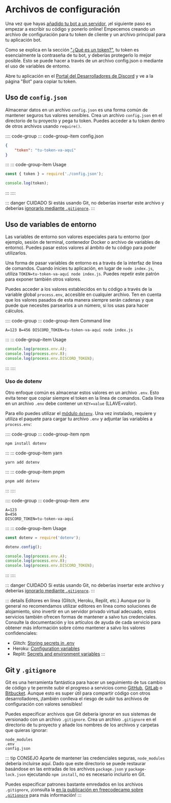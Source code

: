 # Archivos de configuración

Una vez que hayas [añadido tu bot a un servidor](/preparations/adding-your-bot-to-servers.html#agregando-tu-bot-a-servidores), ¡el siguiente paso es empezar a escribir su código y ponerlo online! Empecemos creando un archivo de configuración para tu token de cliente y un archivo principal para tu aplicación bot.

Como se explica en la sección [&#34;¿Qué es un token?&#34;](/preparations/setting-up-a-bot-application.html#¿que-es-un-token), tu token es esencialmente la contraseña de tu bot, y deberías protegerlo lo mejor posible. Esto se puede hacer a través de un archivo config.json o mediante el uso de variables de entorno.

Abre tu aplicación en el [Portal del Desarrolladores de Discord](https://discord.com/developers/applications) y ve a la página "Bot" para copiar tu token.

## Uso de `config.json`

Almacenar datos en un archivo `config.json` es una forma común de mantener seguros tus valores sensibles. Crea un archivo `config.json` en el directorio de tu proyecto y pega tu token. Puedes acceder a tu token dentro de otros archivos usando `require()`.

:::: code-group
::: code-group-item config.json

```json
{
	"token": "tu-token-va-aquí"
}
```

:::
::: code-group-item Usage

```js
const { token } = require('./config.json');

console.log(token);
```

:::
::::

::: danger CUIDADO
Si estás usando Git, no deberías insertar este archivo y deberías [ignorarlo mediante `.gitignore`](/creating-your-bot/#git-y-gitignore).
:::

## Uso de variables de entorno

Las variables de entorno son valores especiales para tu entorno (por ejemplo, sesión de terminal, contenedor Docker o archivo de variables de entorno). Puedes pasar estos valores al ámbito de tu código para poder utilizarlos.

Una forma de pasar variables de entorno es a través de la interfaz de línea de comandos. Cuando inicies tu aplicación, en lugar de `node index.js`, utiliza `TOKEN=tu-token-va-aquí node index.js`. Puedes repetir este patrón para exponer también otros valores.

Puedes acceder a los valores establecidos en tu código a través de la variable global `process.env`, accesible en cualquier archivo. Ten en cuenta que los valores pasados de esta manera siempre serán cadenas y que puede que necesites parsearlos a un número, si los usas para hacer cálculos.

:::: code-group
::: code-group-item Command line

```sh:no-line-numbers
A=123 B=456 DISCORD_TOKEN=tu-token-va-aquí node index.js
```

:::
::: code-group-item Usage

```js
console.log(process.env.A);
console.log(process.env.B);
console.log(process.env.DISCORD_TOKEN);
```

:::
::::

### Uso de dotenv

Otro enfoque común es almacenar estos valores en un archivo `.env`. Esto evita tener que copiar siempre el token en la línea de comandos. Cada línea en un archivo `.env` debe contener un `KEY=value` (LLAVE=valor).

Para ello puedes utilizar el [módulo `dotenv`](https://www.npmjs.com/package/dotenv). Una vez instalado, requiere y utiliza el paquete para cargar tu archivo `.env` y adjuntar las variables a `process.env`:

:::: code-group
::: code-group-item npm

```sh:no-line-numbers
npm install dotenv
```

:::
::: code-group-item yarn

```sh:no-line-numbers
yarn add dotenv
```

:::
::: code-group-item pnpm

```sh:no-line-numbers
pnpm add dotenv
```

:::
::::

:::: code-group
::: code-group-item .env

```
A=123
B=456
DISCORD_TOKEN=tu-token-va-aquí
```

:::
::: code-group-item Usage

```js
const dotenv = require('dotenv');

dotenv.config();

console.log(process.env.A);
console.log(process.env.B);
console.log(process.env.DISCORD_TOKEN);
```

:::
::::

::: danger CUIDADO
Si estás usando Git, no deberías insertar este archivo y deberías [ignorarlo mediante `.gitignore`](/creating-your-bot/#git-y-gitignore).
:::

::: details Editores en línea (Glitch, Heroku, Replit, etc.)
Aunque por lo general no recomendamos utilizar editores en línea como soluciones de alojamiento, sino invertir en un servidor privado virtual adecuado, estos servicios también ofrecen formas de mantener a salvo tus credenciales. Consulte la documentación y los artículos de ayuda de cada servicio para obtener más información sobre cómo mantener a salvo los valores confidenciales:

- Glitch: [Storing secrets in .env](https://glitch.happyfox.com/kb/article/18)
- Heroku: [Configuration variables](https://devcenter.heroku.com/articles/config-vars)
- Replit: [Secrets and environment variables](https://docs.replit.com/repls/secrets-environment-variables)
  :::

## Git y `.gitignore`

Git es una herramienta fantástica para hacer un seguimiento de tus cambios de código y te permite subir el progreso a servicios como [GitHub](https://github.com/), [GitLab](https://about.gitlab.com/) o [Bitbucket](https://bitbucket.org/product). Aunque esto es super útil para compartir código con otros desarrolladores, ¡también conlleva el riesgo de subir tus archivos de configuración con valores sensibles!

Puedes especificar archivos que Git debería ignorar en sus sistemas de versionado con un archivo `.gitignore`. Crea un archivo `.gitignore` en el directorio de tu proyecto y añade los nombres de los archivos y carpetas que quieras ignorar:

```
node_modules
.env
config.json
```

::: tip CONSEJO
Aparte de mantener las credenciales seguras, `node_modules` debería incluirse aquí. Dado que este directorio se puede restaurar basándose en las entradas de los archivos `package.json` y `package-lock.json` ejecutando `npm install`, no es necesario incluirlo en Git.

Puedes especificar patrones bastante emredados en los archivos `.gitignore`, ¡consulta la [en la publicación en freecodecamp sobre `.gitignore`](https://www.freecodecamp.org/espanol/news/gitignore-explicado-que-es-y-como-agregar-a-tu-repositorio) para más información!
:::
